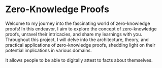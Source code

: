 # Zero-Knowledge Proofs

Welcome to my journey into the fascinating world of zero-knowledge proofs! In this endeavor, I aim to explore the concept of zero-knowledge proofs, unravel their intricacies, and share my learnings with you. Throughout this project, I will delve into the architecture, theory, and practical applications of zero-knowledge proofs, shedding light on their potential implications in various domains.

It allows people to be able to digitally attest to facts about themselves.